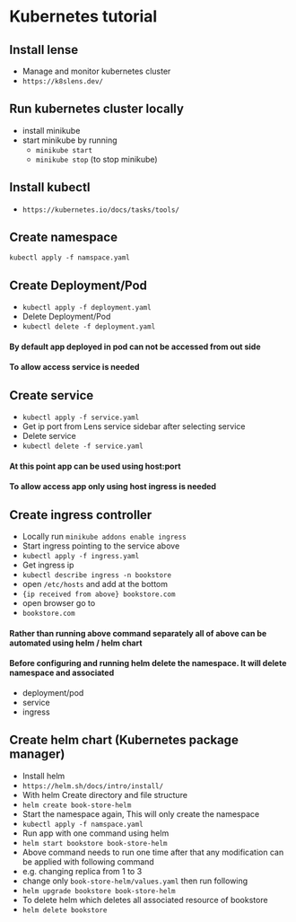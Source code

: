 # Kubernetes tutorial

## Install lense
- Manage and monitor kubernetes cluster
- `https://k8slens.dev/`

## Run kubernetes cluster locally
- install minikube
- start minikube by running 
    - `minikube start`
    - `minikube stop` (to stop minikube)

## Install kubectl
- `https://kubernetes.io/docs/tasks/tools/`

## Create namespace
`kubectl apply -f namspace.yaml`

## Create Deployment/Pod
- `kubectl apply -f deployment.yaml`
- Delete Deployment/Pod
- `kubectl delete -f deployment.yaml`
#### By default app deployed in pod can not be accessed from out side
#### To allow access service is needed

## Create service
- `kubectl apply -f service.yaml`
- Get ip port from Lens service sidebar after selecting service
- Delete service
- `kubectl delete -f service.yaml`

#### At this point app can be used using host:port
#### To allow access app only using host ingress is needed

## Create ingress controller
- Locally run `minikube addons enable ingress` 
- Start ingress pointing to the service above
- `kubectl apply -f ingress.yaml`
- Get ingress ip
- `kubectl describe ingress -n bookstore`
- open `/etc/hosts` and add at the bottom 
- `{ip received from above} bookstore.com`
- open browser go to 
- `bookstore.com`

#### Rather than running above command separately all of above can be automated using helm / helm chart
#### Before configuring and running helm delete the namespace. It will delete namespace and associated
- deployment/pod
- service
- ingress

## Create helm chart (Kubernetes package manager)
- Install helm
- `https://helm.sh/docs/intro/install/`
- With helm Create directory and file structure 
- `helm create book-store-helm`
- Start the namespace again, This will only create the namespace
- `kubectl apply -f namspace.yaml`
- Run app with one command using helm
- `helm start bookstore book-store-helm`
- Above command needs to run one time after that any modification can be applied with following command
- e.g. changing replica from 1 to 3
- change only `book-store-helm/values.yaml` then run following
- `helm upgrade bookstore book-store-helm`
- To delete helm which deletes all associated resource of bookstore
- `helm delete bookstore`
